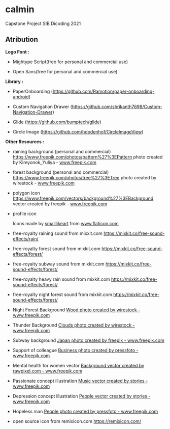 # calmin
Capstone Project SIB Dicoding 2021

## **Atribution**

**Logo Font :**

- Mightype Script(free for personal and commercial use)

- Open Sans(free for personal and commercial use)


**Library :**

- PaperOnboarding (https://github.com/Ramotion/paper-onboarding-android)

- Custom Navigation Drawer (https://github.com/shrikanth7698/Custom-Navigation-Drawer)

- Glide (https://github.com/bumptech/glide)

- Circle Image (https://github.com/hdodenhof/CircleImageView)


**Other Resources :**

- raining background (personal and commercial) https://www.freepik.com/photos/pattern%27%3EPattern photo created by Kireyonok_Yuliya - www.freepik.com

- forest background (personal and commercial) https://www.freepik.com/photos/tree%27%3ETree photo created by wirestock - www.freepik.com

- polygon icon https://www.freepik.com/vectors/background%27%3EBackground vector created by freepik - www.freepik.com
  
- profile icon <div>Icons made by <a href="https://www.flaticon.com/authors/smalllikeart" title="smalllikeart">smalllikeart</a> from <a href="https://www.flaticon.com/" title="Flaticon">www.flaticon.com</a></div>

- free-royalty raining sound from mixxit.com https://mixkit.co/free-sound-effects/rain/

- free-royalty forest sound from mixkit.com  https://mixkit.co/free-sound-effects/forest/

- free-royalty subway sound from mixkit.com  https://mixkit.co/free-sound-effects/forest/

- free-royalty heavy rain sound from mixkit.com  https://mixkit.co/free-sound-effects/forest/

- free-royalty night forest sound from mixkit.com  https://mixkit.co/free-sound-effects/forest/

- Night Forest Background <a href='https://www.freepik.com/photos/wood'>Wood photo created by wirestock - www.freepik.com</a>

- Thunder Background <a href='https://www.freepik.com/photos/clouds'>Clouds photo created by wirestock - www.freepik.com</a>

- Subway background <a href='https://www.freepik.com/photos/japan'>Japan photo created by freepik - www.freepik.com</a>

- Support of colleague <a href="https://www.freepik.com/photos/business">Business photo created by pressfoto - www.freepik.com</a>

- Mental health for women vector <a href="https://www.freepik.com/vectors/background">Background vector created by rawpixel.com - www.freepik.com</a>

- Passionate concept illustration <a href="https://www.freepik.com/vectors/music">Music vector created by stories - www.freepik.com</a>

- Depression concept illustration <a href="https://www.freepik.com/vectors/people">People vector created by stories - www.freepik.com</a>

- Hopeless man <a href="https://www.freepik.com/photos/people">People photo created by pressfoto - www.freepik.com</a>

- open source icon from remixicon.com https://remixicon.com/
